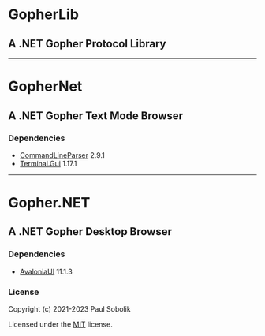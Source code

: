 # GopherLib
## A .NET Gopher Protocol Library

---

# GopherNet
## A .NET Gopher Text Mode Browser

### Dependencies
- [CommandLineParser](https://github.com/commandlineparser/commandline) 2.9.1
- [Terminal.Gui](https://github.com/migueldeicaza/gui.cs) 1.17.1


---

# Gopher.NET
## A .NET Gopher Desktop Browser

### Dependencies
- [AvaloniaUI](https://github.com/AvaloniaUI/Avalonia) 11.1.3


### License
Copyright (c) 2021-2023 Paul Sobolik

Licensed under the [MIT](LICENSE.txt) license.

